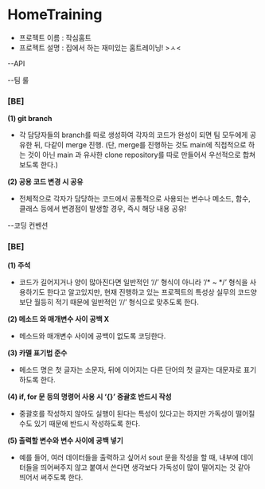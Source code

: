 # HomeTraining

- 프로젝트 이름 : 작심홈트
- 프로젝트 설명 : 집에서 하는 재미있는 홈트레이닝! >ㅅ<

--API




--팀 룰

### **[BE]**

**(1) git branch**

 - 각 담당자들의 branch를 따로 생성하여 각자의 코드가 완성이 되면 팀 모두에게 공유한 뒤, 다같이 merge 진행.
(단, merge를 진행하는 것도 main에 직접적으로 하는 것이 아닌 main 과 유사한 clone repository를 따로 만들어서 우선적으로 합쳐보도록 한다.)

**(2) 공용 코드 변경 시 공유**

 - 전체적으로 각자가 담당하는 코드에서 공통적으로 사용되는 변수나 메소드, 함수, 클래스 등에서 변경점이 발생할 경우, 즉시 해당 내용 공유!

--코딩 컨벤션
### [BE]

**(1) 주석** 

 - 코드가 길어지거나 양이 많아진다면 일반적인 ‘//’ 형식이 아니라 ‘/* ~ */’ 형식을 사용하기도 한다고 알고있지만, 현재 진행하고 있는 프로젝트의 특성상 실무의 코드양보단 월등히 적기 때문에 일반적인 ‘//’ 형식으로 맞추도록 한다.

**(2) 메소드 와 매개변수 사이 공백 X**

 -  메소드와 매개변수 사이에 공백이 없도록 코딩한다.


**(3) 카멜 표기법 준수**

 - 메소드 명은 첫 글자는 소문자, 뒤에 이어지는 다른 단어의 첫 글자는 대문자로 표기하도록 한다.

**(4) if, for 문 등의 명령어 사용 시 ‘{}’ 중괄호 반드시 작성**

 - 중괄호를 작성하지 않아도 실행이 된다는 특성이 있다고는 하지만 가독성이 떨어질 수도 있기 때문에 반드시 작성하도록 한다.


**(5)  출력할 변수와 변수 사이에 공백 넣기**

 - 예를 들어, 여러 데이터들을 출력하고 싶어서 sout 문을 작성을 할 때, 내부에 데이터들을 띄어써주지 않고 붙여서 쓴다면 생각보다 가독성이 많이 떨어지는 것 같아 띄어서 써주도록 한다.
